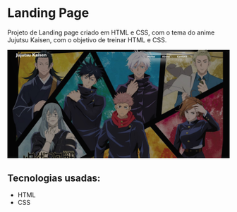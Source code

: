 # Landing Page 

<p> Projeto de Landing page criado em HTML e CSS, com o tema do anime Jujutsu Kaisen, com o objetivo de treinar HTML e CSS. </p>

![img](img.jpg)

## Tecnologias usadas:

* HTML
* CSS
